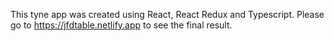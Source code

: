 This tyne app was created using React, React Redux and Typescript.
Please go to https://jfdtable.netlify.app to see the final result.
